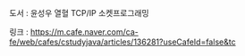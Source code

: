 도서 : 윤성우 열혈 TCP/IP 소켓프로그래밍

링크 : https://m.cafe.naver.com/ca-fe/web/cafes/cstudyjava/articles/136281?useCafeId=false&tc
